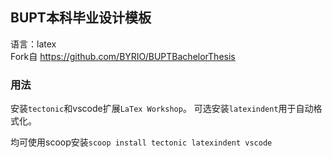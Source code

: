 ## BUPT本科毕业设计模板
语言：latex  
Fork自 https://github.com/BYRIO/BUPTBachelorThesis
### 用法
安装`tectonic`和vscode扩展`LaTex Workshop`。
可选安装`latexindent`用于自动格式化。

均可使用scoop安装`scoop install tectonic latexindent vscode`